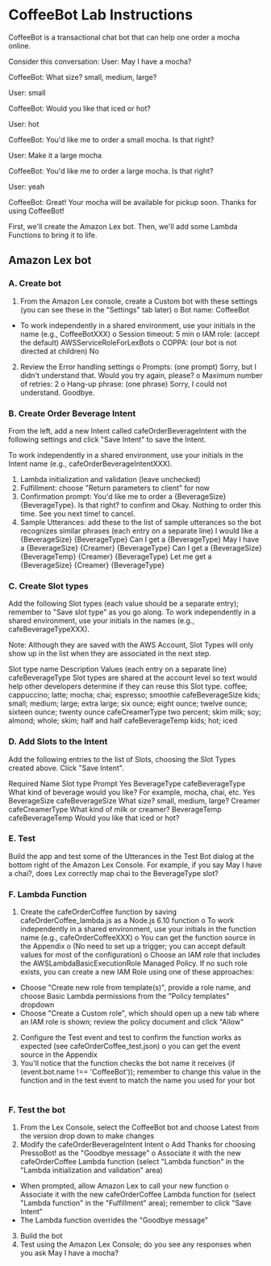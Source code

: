 # CoffeeBot Lab Instructions

CoffeeBot is a transactional chat bot that can help one order a mocha online.

Consider this conversation:
User: May I have a mocha?

CoffeeBot: What size? small, medium, large?

User: small

CoffeeBot: Would you like that iced or hot?

User: hot

CoffeeBot: You'd like me to order a small mocha. Is that right?

User: Make it a large mocha

CoffeeBot: You'd like me to order a large mocha. Is that right?

User: yeah

CoffeeBot: Great! Your mocha will be available for pickup soon. Thanks for using CoffeeBot!

First, we'll create the Amazon Lex bot. Then, we'll add some Lambda Functions to bring it to life. 

## Amazon Lex bot
### A. Create bot
1.	From the Amazon Lex console, create a Custom bot with these settings (you can see these in the "Settings" tab later)
o	Bot name: CoffeeBot
* To work independently in a shared environment, use your initials in the name (e.g., CoffeeBotXXX)
o	Session timeout: 5 min
o	IAM role: (accept the default) AWSServiceRoleForLexBots
o	COPPA: (our bot is not directed at children) No
2.	Review the Error handling settings
o	Prompts: (one prompt) Sorry, but I didn't understand that. Would you try again, please?
o	Maximum number of retries: 2
o	Hang-up phrase: (one phrase) Sorry, I could not understand. Goodbye.

### B. Create Order Beverage Intent
From the left, add a new Intent called cafeOrderBeverageIntent with the following settings and click "Save Intent" to save the Intent.

To work independently in a shared environment, use your initials in the Intent name (e.g., cafeOrderBeverageIntentXXX).

1.	Lambda initialization and validation (leave unchecked)
2.	Fulfillment: choose "Return parameters to client" for now
3.	Confirmation prompt: 
You'd like me to order a {BeverageSize} {BeverageType}. Is that right? to confirm and 
Okay. Nothing to order this time. See you next time! to cancel.
4.	Sample Utterances: add these to the list of sample utterances so the bot recognizes similar phrases (each entry on a separate line)
I would like a {BeverageSize} {BeverageType}
Can I get a {BeverageType}
May I have a {BeverageSize} {Creamer} {BeverageType}
Can I get a {BeverageSize} {BeverageTemp} {Creamer} {BeverageType}
Let me get a {BeverageSize} {Creamer} {BeverageType}

### C. Create Slot types
Add the following Slot types (each value should be a separate entry); remember to "Save slot type" as you go along. To work independently in a shared environment, use your initials in the names (e.g., cafeBeverageTypeXXX).

Note: Although they are saved with the AWS Account, Slot Types will only show up in the list when they are associated in the next step.

Slot type name	Description	Values (each entry on a separate line)
cafeBeverageType	Slot types are shared at the account level so text would help other developers determine if they can reuse this Slot type.	coffee; cappuccino; latte; mocha; chai; espresso; smoothie
cafeBeverageSize		kids; small; medium; large; extra large; six ounce; eight ounce; twelve ounce; sixteen ounce; twenty ounce
cafeCreamerType		two percent; skim milk; soy; almond; whole; skim; half and half
cafeBeverageTemp		kids; hot; iced
 
### D. Add Slots to the Intent
Add the following entries to the list of Slots, choosing the Slot Types created above. Click "Save Intent".

Required	Name	Slot type	Prompt
Yes	BeverageType	cafeBeverageType	What kind of beverage would you like? For example, mocha, chai, etc.
Yes	BeverageSize	cafeBeverageSize	What size? small, medium, large?
 	Creamer	cafeCreamerType	What kind of milk or creamer?
 	BeverageTemp	cafeBeverageTemp	Would you like that iced or hot?
  
### E. Test
Build the app and test some of the Utterances in the Test Bot dialog at the bottom right of the Amazon Lex Console. For example, if you say May I have a chai?, does Lex correctly map chai to the BeverageType slot?

### F. Lambda Function
1.	Create the cafeOrderCoffee function by saving cafeOrderCoffee_lambda.js as a Node.js 6.10 function
o	To work independently in a shared environment, use your initials in the function name (e.g., cafeOrderCoffeeXXX)
o	You can get the function source in the Appendix
o	(No need to set up a trigger; you can accept default values for most of the configuration)
o	Choose an IAM role that includes the AWSLambdaBasicExecutionRole Managed Policy. If no such role exists, you can create a new IAM Role using one of these approaches:
*	Choose "Create new role from template(s)", provide a role name, and choose Basic Lambda permissions from the "Policy templates" dropdown
* Choose "Create a Custom role", which should open up a new tab where an IAM role is shown; review the policy document and click "Allow"
2.	Configure the Test event and test to confirm the function works as expected (see cafeOrderCoffee_test.json)
o	you can get the event source in the Appendix
3.	You'll notice that the function checks the bot name it receives (if (event.bot.name !== 'CoffeeBot')); remember to change this value in the function and in the test event to match the name you used for your bot
 
### F. Test the bot
1.	From the Lex Console, select the CoffeeBot bot and choose Latest from the version drop down to make changes
2.	Modify the cafeOrderBeverageIntent Intent
o	Add Thanks for choosing PressoBot! as the "Goodbye message"
o	Associate it with the new cafeOrderCoffee Lambda function (select "Lambda function" in the "Lambda initialization and validation" area)
* When prompted, allow Amazon Lex to call your new function
o	Associate it with the new cafeOrderCoffee Lambda function for (select "Lambda function" in the "Fulfillment" area); remember to click "Save Intent"
*	The Lambda function overrides the "Goodbye message"
3.	Build the bot
4.	Test using the Amazon Lex Console; do you see any responses when you ask May I have a mocha?

